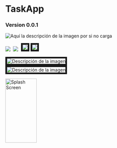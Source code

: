 # TaskApp

### Version 0.0.1

![Aquí la descripción de la imagen por si no carga](https://github.com/JorgeAgulloM/TaskApp/blob/main/Design/Version_0.0.1/Light_Mode.png)

<kbd>
  <img src="../Design/Version_0.0.1/Light_Mode.png" />
</kbd>
<kbd>
  <img src="https://raw.githubusercontent.com/JorgeAgulloM/TaskApp/blob/main/Design/Version_0.0.1/Light_Mode.png" />
</kbd>

<img src="https://raw.githubusercontent.com/JorgeAgulloM/TaskApp/blob/main/Design/Version_0.0.1/Light_Mode.png" border="5px solid red"/>
<img src="https://mega.nz/file/t80xlbza#UOdfJAKXXGhHD9s31leawVCkAhkMD3oSgccfCXjZNxk" border="5px solid red"/>

<image
  src="../Design/Version_0.0.1/Light_Mode.png"
  border="5px solid red"
  alt="Descripción de la imagen"
  caption="Leyenda de la imagen">
<br>
<image
  src="https://raw.githubusercontent.com/JorgeAgulloM/TaskApp/blob/main/Design/Version_0.0.1/Light_Mode.png"
  border="5px solid red"
  alt="Descripción de la imagen"
  caption="Leyenda de la imagen">

<img src="https://raw.githubusercontent.com/JorgeAgulloM/TaskApp/blob/main/Design/Version_0.0.1/Light_Mode.png" alt="Splash Screen" width="98" height="200" />